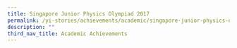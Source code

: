 ```yaml
---
title: Singapore Junior Physics Olympiad 2017
permalink: /yi-stories/achievements/academic/singapore-junior-physics-olympiad-2017/
description: ""
third_nav_title: Academic Achievements
---
```

